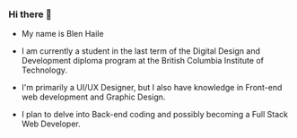 ### Hi there 👋
- My name is Blen Haile

- I am currently a student in the last term of the Digital Design and Development diploma program at the British Columbia Institute of Technology.

- I'm primarily a UI/UX Designer, but I also have knowledge in Front-end web development and Graphic Design.

- I plan to delve into Back-end coding and possibly becoming a Full Stack Web Developer. 
<!--
**bhail300/bhail300** is a ✨ _special_ ✨ repository because its `README.md` (this file) appears on your GitHub profile.

Here are some ideas to get you started:

- 🔭 I’m currently working on ...
- 🌱 I’m currently learning ...
- 👯 I’m looking to collaborate on ...
- 🤔 I’m looking for help with ...
- 💬 Ask me about ...
- 📫 How to reach me: ...
- 😄 Pronouns: ...
- ⚡ Fun fact: ...
-->
